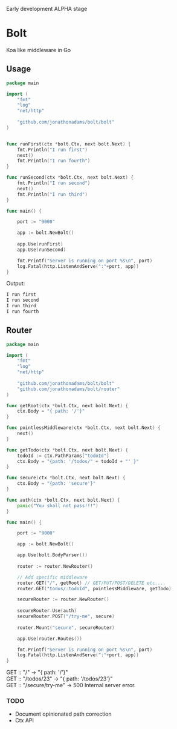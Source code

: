 Early development ALPHA stage

# Bolt 
Koa like middleware in Go

## Usage
```go
package main

import (
    "fmt"
	"log"
	"net/http"
    
    "github.com/jonathonadams/bolt/bolt"
)


func runFirst(ctx *bolt.Ctx, next bolt.Next) {
	fmt.Println("I run first")
	next()
	fmt.Println("I run fourth")
}

func runSecond(ctx *bolt.Ctx, next bolt.Next) {
	fmt.Println("I run second")
	next()
	fmt.Println("I run third")
}

func main() {

	port := "9000"

    app := bolt.NewBolt()
    
    app.Use(runFirst)
    app.Use(runSecond)

	fmt.Printf("Server is running on port %s\n", port)
	log.Fatal(http.ListenAndServe(":"+port, app))
}
```

Output:
```bash
I run first
I run second
I run third
I run fourth
```

## Router

```go
package main

import (
    "fmt"
	"log"
	"net/http"
    
    "github.com/jonathonadams/bolt/bolt"
    "github.com/jonathonadams/bolt/router"
)

func getRoot(ctx *bolt.Ctx, next bolt.Next) {
	ctx.Body = "{ path: '/'}"
}

func pointlessMiddleware(ctx *bolt.Ctx, next bolt.Next) {
    next()
}

func getTodo(ctx *bolt.Ctx, next bolt.Next) {
    todoId := ctx.PathParams["todoId"]
	ctx.Body = "{path: '/todos/" + todoId + "' }"
}

func secure(ctx *bolt.Ctx, next bolt.Next) {
	ctx.Body = "{path: 'secure'}"
}

func auth(ctx *bolt.Ctx, next bolt.Next) {
    panic("You shall not pass!!!")
}

func main() {

	port := "9000"

    app := bolt.NewBolt()

	app.Use(bolt.BodyParser())
    
    router := router.NewRouter()

    // Add specific middleware 
    router.GET("/", getRoot) // GET/PUT/POST/DELETE etc....
	router.GET("todos/:todoId", pointlessMiddleware, getTodo)

    secureRouter := router.NewRouter()
    
    secureRouter.Use(auth)
	secureRouter.POST("/try-me", secure)
	
    router.Mount("secure", secureRouter)

    app.Use(router.Routes())

	fmt.Printf("Server is running on port %s\n", port)
    log.Fatal(http.ListenAndServe(":"+port, app))
}
```

GET :: "/" -> "{ path: '/'}"  
GET :: "/todos/23" -> "{ path: '/todos/23'}"  
GET :: "/secure/try-me" -> 500 Internal server error. 



### TODO
- Document opinionated path correction
- Ctx API